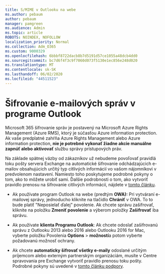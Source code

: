 ```yaml
---
title: S/MIME v Outlooku na webe
ms.author: pebaum
author: pebaum
manager: pamgreen
ms.audience: Admin
ms.topic: article
ROBOTS: NOINDEX, NOFOLLOW
localization_priority: Normal
ms.collection: Adm_O365
ms.custom: 9000329
ms.openlocfilehash: 6bbbf8722dacb8b7d5191d57ce1055a48dcb4dd0
ms.sourcegitcommit: bc7d6f4f3c9f7060d073f5130e1ec856e248d020
ms.translationtype: MT
ms.contentlocale: sk-SK
ms.lasthandoff: 06/02/2020
ms.locfileid: "44511523"
---
```

# <a name="encrypt-email-messages-in-outlook"></a>Šifrovanie e-mailových správ v programe Outlook

Microsoft 365 šifrovanie správ je postavený na Microsoft Azure Rights Management (Azure RMS), ktorý je súčasťou Azure information protection. Ak vaše predplatné zahŕňa Azure Rights Management alebo Azure information protection, **nie je potrebné vykonať žiadne akcie manuálne zapnúť alebo aktivovať** službu správy prístupových práv.

Na základe spätnej väzby od zákazníkov už nebudeme povoľovať pravidlá toku pošty servera Exchange na automatické šifrovanie odchádzajúcich e-mailov obsahujúcich určitý typ citlivých informácií vo vašom nájomníkovi v predvolenom nastavení. Namiesto toho poskytujeme podrobné pokyny o tom, ako to môžete urobiť sami. Ďalšie podrobnosti o tom, ako vytvoriť pravidlo prenosu na šifrovanie citlivých informácií, nájdete v [tomto článku](https://aka.ms/OmeEtr).

- Ak používate program Outlook na webe (predtým **OWA):** Pri vytváraní e-mailovej správy, jednoducho kliknite na tlačidlo **Chrániť** v OWA. To to bude platiť "Neposielať ďalej" povolenie. Ak chcete správu zašifrovať, kliknite na položku **Zmeniť povolenie** a výberom položky **Zašifrovať** iba správu.

- Ak používate **klienta Programu Outlook**: Ak chcete odoslať zašifrovanú správu z Outlooku 2013 alebo 2016 alebo Outlooku 2016 for Mac, vyberte položku Povolenia **Options**  >  **možností**a potom vyberte požadovanú možnosť ochrany.

- Ak chcete **automaticky šifrovať všetky e-maily** odoslané určitým príjemcom alebo externým partnerským organizáciám, musíte v Centre spravovania pre Exchange vytvoriť pravidlo prenosu toku pošty. Podrobné pokyny sú uvedené v [tomto článku podpory](https://docs.microsoft.com/microsoft-365/compliance/define-mail-flow-rules-to-encrypt-email#create-mail-flow-rules-to-encrypt-email-messages-with-the-new-ome-capabilities).

